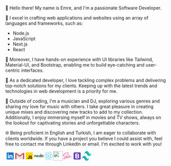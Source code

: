 👋 Hello there! My name is Emre, and I'm a passionate Software Developer.

🔧 I excel in crafting web applications and websites using an array of languages and frameworks, such as:

- Node.js
- JavaScript
- Next.js
- React

🎨 Moreover, I have hands-on experience with UI libraries like Tailwind, Material-UI, and Bootstrap, enabling me to build eye-catching and user-centric interfaces.

🚀 As a dedicated developer, I love tackling complex problems and delivering top-notch solutions for my clients. Keeping up with the latest trends and technologies in web development is a priority for me.

🎵 Outside of coding, I'm a musician and DJ, exploring various genres and sharing my love for music with others. I take great pleasure in creating unique mixes and discovering new tracks to add to my collection. Additionally, I enjoy immersing myself in movies and TV shows, always on the lookout for captivating stories and unforgettable characters.

🌐 Being proficient in English and Turkish, I am eager to collaborate with clients worldwide. If you have a project you believe I could assist with, feel free to contact me through LinkedIn or email. I'm excited to work with you!

[<img width="30" height="30" src="./logo/icons8-linkedin.svg" align="left"/>][linkedin]
[<img width="30" height="30" src="./logo/icons8-gmail-logo.svg" align="left"/>][gmail]
<img width="30" height="30" src="./logo/icons8-javascript.svg" align="left"/>
<img width="30" height="30" src="./logo/icons8-nodejs.svg" align="left"/>
<img width="30" height="30" src="./logo/icons8-react-native.svg" align="left"/>
<img width="30" height="30" src="https://d2eip9sf3oo6c2.cloudfront.net/tags/images/000/001/074/full/nextjs.png" align="left"/>
<img width="30" height="30" src="./logo/icons8-sass.svg" align="left"/>
<img width="30" height="30" src="./logo/icons8-bootstrap.svg" align="left"/>
<img width="30" height="30" src="./logo/tailwindcss.svg" align="left"/>

[linkedin]: https://www.linkedin.com/in/emre-turan/
[gmail]: mailto:itsemreturan@gmail.com
